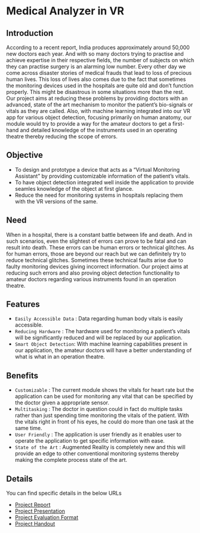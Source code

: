 # Medical Analyzer in VR

## Introduction

According to a recent report, India produces approximately around 50,000 new doctors each year. And with so many doctors trying to practise and achieve expertise in their respective fields, the number of subjects on which they can practise surgery is an alarming low number. Every other day we come across disaster stories of medical frauds that lead to loss of precious human lives. This loss of lives also comes due to the fact that sometimes the monitoring devices used in the hospitals are quite old and don’t function properly. This might be disastrous in some situations more than the rest. Our project aims at reducing these problems by providing doctors with an advanced, state of the art mechanism to monitor the patient’s bio-signals or vitals as they are called. Also, with machine learning integrated into our VR app for various object detection, focusing primarily on human anatomy, our module would try to provide a way for the amateur doctors to get a first-hand and detailed knowledge of the instruments used in an operating theatre thereby reducing the scope of errors.

## Objective

- To design and prototype a device that acts as a “Virtual Monitoring Assistant” by providing customizable information of the patient’s vitals.
- To have object detection integrated well inside the application to provide seamles knowledge of the object at first glance.
- Reduce the need for monitoring systems in hospitals replacing them with the VR versions of the same.

## Need

When in a hospital, there is a constant battle between life and death. And in such scenarios, even the slightest of errors can prove to be fatal and can result into death. These errors can be human errors or technical glitches. As for human errors, those are beyond our reach but we can definitely try to reduce technical glitches. Sometimes these technical faults arise due to faulty monitoring devices giving incorrect information. Our project aims at reducing such errors and also proving object detection functionality to amateur doctors regarding various instruments found in an operation theatre.

## Features

- ```Easily Accessible Data``` : Data regarding human body vitals is easily accessible.
- ```Reducing Hardware``` : The hardware used for monitoring a patient’s vitals will be significantly reduced and will be replaced by our application.
- ```Smart Object Detection```: With machine learning capabilities present in our application, the amateur doctors will have a better understanding of what is what in an operation theatre.

## Benefits

- `Customizable` : The current module shows the vitals for heart rate but the application can be used for monitoring any vital that can be specified by the doctor given a appropriate sensor.
- `Multitasking` : The doctor in question could in fact do multiple tasks rather than just spending time monitoring the vitals of the patient. With the vitals right in front of his eyes, he could do more than one task at the same time.
- `User Friendly` : The application is user friendly as it enables user to operate the application to get specific information with ease.
- `State of the Art` : Augmented Reality is completely new and this will provide an edge to other conventional monitoring systems thereby making the complete process state of the art.

## Details

You can find specific details in the below URLs

- [Project Report](final-report.pdf)
- [Project Presentation](presentation.pdf)
- [Project Evaluation Format](evaluation-sheet.pdf)
- [Project Handout](handout.pdf)